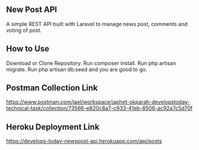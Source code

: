 ## New Post API

A simple REST API built with Laravel to manage news post, comments and voting of post.


## How to Use

Download or Clone Repository.
Run composer install.
Run php artisan migrate.
Run php artisan db:seed and you are good to go.


## Postman Collection Link

https://www.postman.com/jael/workspace/japhet-okparah-developstoday-technical-task/collection/73566-e820c8a7-c933-41eb-8506-ac92a7c5d70f

## Heroku Deployment Link
https://develops-today-newspost-api.herokuapp.com/api/posts
